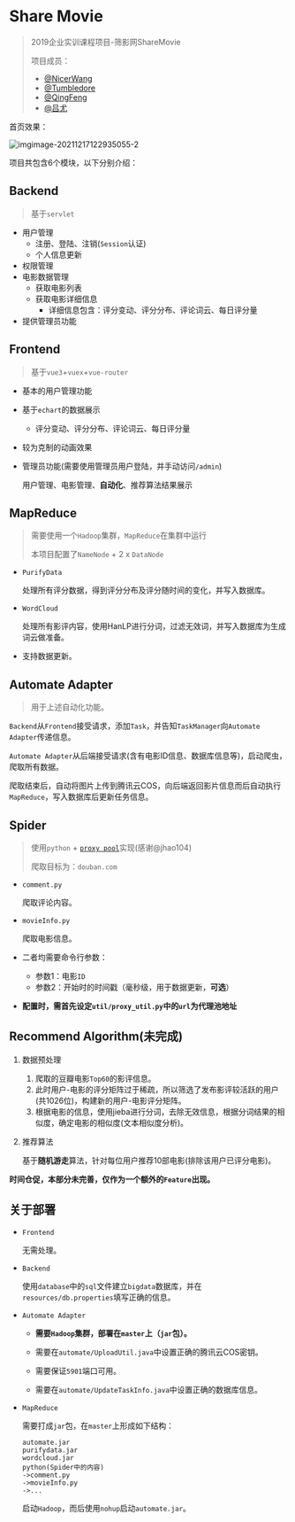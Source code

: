 # Share Movie

> 2019企业实训课程项目-筛影网ShareMovie
>
> 项目成员：
>
> * [@NicerWang](https://github.com/NicerWang)
> * [@Tumbledore](https://github.com/TumbledoreAlalalala)
> * [@QingFeng](https://github.com/lihangyu1913092)
> * [@吕尤](https://github.com/lvyou2000)

首页效果：

![imgimage-20211217122935055-2](https://pictures-nicerwang-1256891306.cos.ap-beijing.myqcloud.com//imgimgimage-20211217122935055-2.png)

项目共包含6个模块，以下分别介绍：

## Backend

> 基于`servlet`

* 用户管理
  * 注册、登陆、注销(`Session`认证)
  * 个人信息更新
* 权限管理
* 电影数据管理
  * 获取电影列表
  * 获取电影详细信息
    * 详细信息包含：评分变动、评分分布、评论词云、每日评分量
* 提供管理员功能

## Frontend

> 基于`vue3`+`vuex`+`vue-router`

* 基本的用户管理功能

* 基于`echart`的数据展示

  * 评分变动、评分分布、评论词云、每日评分量

* 较为克制的动画效果

* 管理员功能(需要使用管理员用户登陆，并手动访问`/admin`)

  用户管理、电影管理、**自动化**、推荐算法结果展示

## MapReduce

> 需要使用一个`Hadoop`集群，`MapReduce`在集群中运行
>
> 本项目配置了`NameNode` + 2 x `DataNode`

* `PurifyData`

  处理所有评分数据，得到评分分布及评分随时间的变化，并写入数据库。

* `WordCloud `

  处理所有影评内容，使用HanLP进行分词，过滤无效词，并写入数据库为生成词云做准备。

* 支持数据更新。

## Automate Adapter

> 用于上述自动化功能。

`Backend`从`Frontend`接受请求，添加`Task`，并告知`TaskManager`向`Automate Adapter`传递信息。

`Automate Adapter`从后端接受请求(含有电影ID信息、数据库信息等)，启动爬虫，爬取所有数据。

爬取结束后，自动将图片上传到腾讯云COS，向后端返回影片信息而后自动执行`MapReduce`，写入数据库后更新任务信息。

## Spider

> 使用`python` + [`proxy pool`](https://github.com/jhao104/proxy_pool)实现(感谢@jhao104)
>
> 爬取目标为：`douban.com`

* `comment.py`

  爬取评论内容。

* `movieInfo.py`

  爬取电影信息。

* 二者均需要命令行参数：

  * 参数1：电影`ID`
  * 参数2：开始时的时间戳（毫秒级，用于数据更新，**可选**）

* **配置时，需首先设定`util/proxy_util.py`中的`url`为代理池地址**

## Recommend Algorithm(未完成)

1. 数据预处理

   1. 爬取的豆瓣电影`Top60`的影评信息。
   2. 此时用户-电影的评分矩阵过于稀疏，所以筛选了发布影评较活跃的用户(共1026位)，构建新的用户-电影评分矩阵。
   3. 根据电影的信息，使用jieba进行分词，去除无效信息，根据分词结果的相似度，确定电影的相似度(文本相似度分析)。

2. 推荐算法

   基于**随机游走**算法，针对每位用户推荐10部电影(排除该用户已评分电影)。

**时间仓促，本部分未完善，仅作为一个额外的`Feature`出现。**

## 关于部署

* `Frontend`

  无需处理。

* `Backend`

  使用`database`中的`sql`文件建立`bigdata`数据库，并在`resources/db.properties`填写正确的信息。

* `Automate Adapter`

  * **需要`Hadoop`集群，部署在`master`上（`jar`包）。**

  * 需要在`automate/UploadUtil.java`中设置正确的腾讯云COS密钥。

  * 需要保证`5901`端口可用。

  * 需要在`automate/UpdateTaskInfo.java`中设置正确的数据库信息。

* `MapReduce`

  需要打成`jar`包，在`master`上形成如下结构：

  ```
  automate.jar
  purifydata.jar
  wordcloud.jar
  python(Spider中的内容)
  ->comment.py
  ->movieInfo.py
  ->...
  ```

  启动`Hadoop`，而后使用`nohup`启动`automate.jar`。
